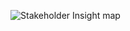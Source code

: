 ![Stakeholder Insight map](https://user-images.githubusercontent.com/88309629/131954923-a25ea0bf-fd8a-4403-9a14-bb07fd9154b4.png)
